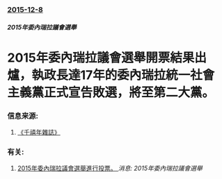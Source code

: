 ### [2015-12-8](/news/2015/12/8/index.md)

##### 2015年委內瑞拉議會選舉
# 2015年委內瑞拉議會選舉開票結果出爐，執政長達17年的委內瑞拉統一社會主義黨正式宣告敗選，將至第二大黨。 




### 信息来源:

1. [《千禧年雜誌》](http://millenniummag_realtimenews.dudaone.com/2015-12-09-1)

### 有关:

1. [2015年委內瑞拉議會選舉進行投票。 ](/zh/news/2015/12/6/2015年委內瑞拉議會選舉進行投票.md) _消息: 2015年委內瑞拉議會選舉_
